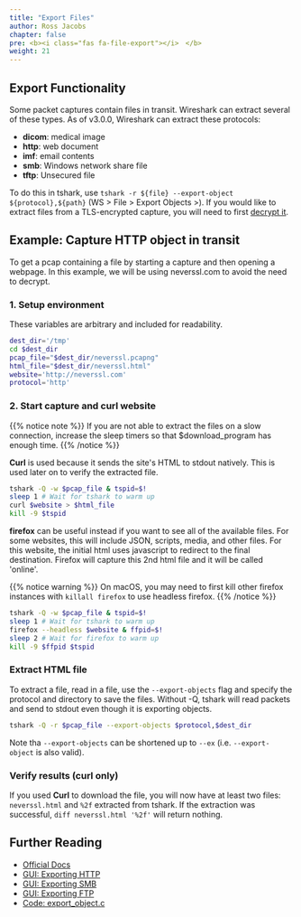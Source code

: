 ```yaml
---
title: "Export Files"
author: Ross Jacobs
chapter: false
pre: <b><i class="fas fa-file-export"></i>　</b>
weight: 21
---
```


## Export Functionality

Some packet captures contain files in transit. Wireshark can extract several of these types. As of v3.0.0,
Wireshark can extract these protocols:

- **dicom**: medical image
- **http**: web document
- **imf**: email contents
- **smb**: Windows network share file
- **tftp**: Unsecured file

To do this in tshark, use `tshark -r ${file} --export-object ${protocol},${path}` (WS > File > Export Objects >). If you would like to extract files from a TLS-encrypted capture, you will need to first [decrypt it]().

## Example: Capture HTTP object in transit

To get a pcap containing a file by starting a capture and then opening a webpage.
In this example, we will be using neverssl.com to avoid the need to decrypt.

### 1. Setup environment

These variables are arbitrary and included for readability.

```bash
dest_dir='/tmp'
cd $dest_dir
pcap_file="$dest_dir/neverssl.pcapng"
html_file="$dest_dir/neverssl.html"
website='http://neverssl.com'
protocol='http'
```

### 2. Start capture and curl website

{{% notice note %}}
If you are not able to extract the files on a slow connection, increase the sleep timers so that $download_program has enough time.
{{% /notice %}}

<i class="fas fa-download"></i>**Curl** is used because it sends the site's HTML to stdout natively.
This is used later on to verify the extracted file.

```bash
tshark -Q -w $pcap_file & tspid=$!
sleep 1 # Wait for tshark to warm up
curl $website > $html_file
kill -9 $tspid
```

<i class="fab fa-firefox"></i> **firefox** can be useful instead if you want to see all of the available files. For some websites, this
will include JSON, scripts, media, and other files. For this website, the initial html uses javascript to redirect to the final
destination. Firefox will capture this 2nd html file and it will be called 'online'.

{{% notice warning %}}
On macOS, you may need to first kill other firefox instances with `killall firefox` to use headless firefox.
{{% /notice %}}

```bash
tshark -Q -w $pcap_file & tspid=$!
sleep 1 # Wait for tshark to warm up
firefox --headless $website & ffpid=$!
sleep 2 # Wait for firefox to warm up
kill -9 $ffpid $tspid
```

### Extract HTML file

To extract a file, read in a file, use the `--export-objects` flag and specify the protocol and directory to save the files.
Without -Q, tshark will read packets and send to stdout even though it is exporting objects.

```bash
tshark -Q -r $pcap_file --export-objects $protocol,$dest_dir
```

Note tha `--export-objects` can be shortened up to `--ex` (i.e. `--export-object` is also valid).

### Verify results (curl only)

If you used <i class="fas fa-download"></i>**Curl**  to download the file, you will now have at least two files: `neverssl.html` and `%2f` extracted from tshark.
If the extraction was successful, `diff neverssl.html '%2f'` will return nothing.

## Further Reading

- [Official Docs](https://www.wireshark.org/docs/wsug_html_chunked/ChIOExportSection.html#ChIOExportObjectsDialog)
- [GUI: Exporting HTTP](http://securabit.com/2013/04/06/wireshark-export-http-objects/)
- [GUI: Exporting SMB](https://www.networkdatapedia.com/single-post/2019/02/28/Wireshark---Export-SMB2-Objects)
- [GUI: Exporting FTP](https://shankaraman.wordpress.com/tag/how-to-extract-ftp-files-from-wireshark-packet/)
- [Code: export_object.c](https://github.com/wireshark/wireshark/blob/master/epan/export_object.c)
